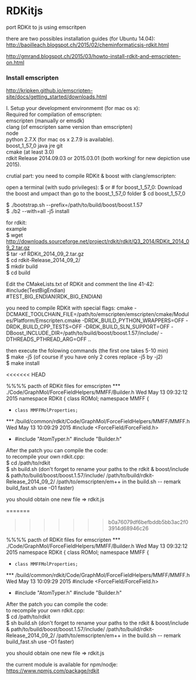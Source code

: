 # RDKitjs
port RDKit to js using emscritpen

there are two possibles installation guides (for Ubuntu 14.04):  
http://baoilleach.blogspot.ch/2015/02/cheminformaticsjs-rdkit.html  

http://gmrand.blogspot.ch/2015/03/howto-install-rdkit-and-emscripten-on.html  

### Install emscripten
http://kripken.github.io/emscripten-site/docs/getting_started/downloads.html


I. Setup your development environmemt (for mac os x):  
Required for compilation of emscripten:  
emscripten (manually or emsdk)  
clang (of emscripten same version than emscripten)  
node   
python 2.7.X (for mac os x 2.7.9 is available).  
boost_1_57_0 
java jre 
git  
cmake (at least 3.0)  
rdkit Release 2014.09.03 or 2015.03.01 (both working! for new depiction use 2015).

crutial part: you need to compile RDKit & boost with clang/emscripten:

open a terminal (with sudo privileges):  $ or # 
for boost_1_57_0: 
Download the boost and umpact than go to the boost_1_57_0 folder
$ cd boost_1_57_0


$ ./bootstrap.sh --prefix=/path/to/build/boost/boost.1.57  
$ ./b2 --with=all -j5 install  

for rdkit:  
example   
$ wget http://downloads.sourceforge.net/project/rdkit/rdkit/Q3_2014/RDKit_2014_09_2.tar.gz  
$ tar -xf RDKit_2014_09_2.tar.gz  
$ cd rdkit-Release_2014_09_2/  
$ mkdir build  
$ cd build  

Edit the CMakeLists.txt of RDKit and comment the line 41-42:  
   #include(TestBigEndian)  
   #TEST_BIG_ENDIAN(RDK_BIG_ENDIAN)  


you need to compile RDKit with special flags:
cmake  -DCMAKE_TOOLCHAIN_FILE=/path/to/emscripten/emscripten/cmake/Modules/Platform/Emscripten.cmake -DRDK_BUILD_PYTHON_WRAPPERS=OFF -DRDK_BUILD_CPP_TESTS=OFF -DRDK_BUILD_SLN_SUPPORT=OFF -DBoost_INCLUDE_DIR=/path/to/build/boost/boost.1.57/include/  -DTHREADS_PTHREAD_ARG=OFF ..  

then execute the folowing commands (the first one takes 5-10 min)  
$ make -j5 (of course if you have only 2 cores replace -j5 by -j2)  
$ make install  

<<<<<<< HEAD

%%%% pacth of RDKit files for emscripten
*** ./Code/GraphMol/ForceFieldHelpers/MMFF/Builder.h       Wed May 13 09:32:12 2015
  namespace RDKit {
    class ROMol;
    namespace MMFF {
+     class MMFFMolProperties;
  
*** /build/common/rdkit/Code/GraphMol/ForceFieldHelpers/MMFF/MMFF.h        Wed May 13 10:09:29 2015
  #include <ForceField/ForceField.h>
+ #include "AtomTyper.h"
  #include "Builder.h"



After the patch you can compile the code:  
to recompile your own rdkit.cpp:  
$ cd /path/to/rdkit  
$ sh build.sh (don't forget to rename your paths to the rdkit & boost/include & path/to/build/boost/boost.1.57/include/ 
/path/to/build/rdkit-Release_2014_09_2/
/path/to/emscripten/em++ in the build.sh -- remark build_fast.sh use -O1 faster)

you should obtain one new file => rdkit.js 






=======
>>>>>>> b0a76079df6befbddb5bb3ac2f03914d68946c26

%%%% pacth of RDKit files for emscripten
*** ./Code/GraphMol/ForceFieldHelpers/MMFF/Builder.h       Wed May 13 09:32:12 2015
  namespace RDKit {
    class ROMol;
    namespace MMFF {
+     class MMFFMolProperties;
  
*** /build/common/rdkit/Code/GraphMol/ForceFieldHelpers/MMFF/MMFF.h        Wed May 13 10:09:29 2015
  #include <ForceField/ForceField.h>
+ #include "AtomTyper.h"
  #include "Builder.h"



After the patch you can compile the code:  
to recompile your own rdkit.cpp:  
$ cd /path/to/rdkit  
$ sh build.sh (don't forget to rename your paths to the rdkit & boost/include & path/to/build/boost/boost.1.57/include/ 
/path/to/build/rdkit-Release_2014_09_2/
/path/to/emscripten/em++ in the build.sh -- remark build_fast.sh use -O1 faster)

you should obtain one new file => rdkit.js 


the current module is available for npm/nodje:
https://www.npmjs.com/package/rdkit


